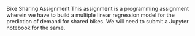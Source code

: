 Bike Sharing Assignment
This assignment is a programming assignment wherein we have to build a multiple linear regression model for the prediction of demand for shared bikes. We will need to submit a Jupyter notebook for the same.


